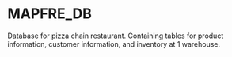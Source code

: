 # MAPFRE_DB

Database for pizza chain restaurant. Containing tables for product information, customer information, and inventory at 1 warehouse.
